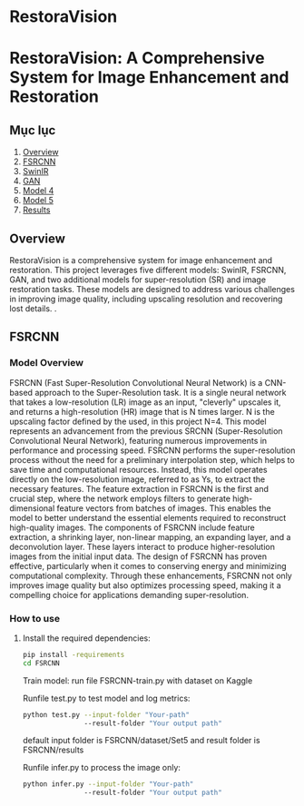# RestoraVision
# RestoraVision: A Comprehensive System for Image Enhancement and Restoration

## Mục lục
1. [Overview](#Overview)
2. [FSRCNN](#fsrcnn)
3. [SwinIR](#swinir)
4. [GAN](#gan)
5. [Model 4](#model-4)
6. [Model 5](#model-5)
7. [Results](#results)

## Overview
RestoraVision is a comprehensive system for image enhancement and restoration. This project leverages five different models: SwinIR, FSRCNN, GAN, and two additional models for super-resolution (SR) and image restoration tasks. These models are designed to address various challenges in improving image quality, including upscaling resolution and recovering lost details.
.

## FSRCNN
### Model Overview
FSRCNN (Fast Super-Resolution Convolutional Neural Network) is a CNN-based approach to the Super-Resolution task. It is a single neural network that takes a low-resolution (LR) image as an input, "cleverly" upscales it, and returns a high-resolution (HR) image that is N times larger. N is the upscaling factor defined by the used, in this project N=4. This model represents an advancement from the previous SRCNN (Super-Resolution Convolutional Neural Network), featuring numerous improvements in performance and processing speed. 
FSRCNN performs the super-resolution process without the need for a preliminary interpolation step, which helps to save time and computational resources. Instead, this model operates directly on the low-resolution image, referred to as Ys, to extract the necessary features.
The feature extraction in FSRCNN is the first and crucial step, where the network employs filters to generate high-dimensional feature vectors from batches of images. This enables the model to better understand the essential elements required to reconstruct high-quality images.
The components of FSRCNN include feature extraction, a shrinking layer, non-linear mapping, an expanding layer, and a deconvolution layer. These layers interact to produce higher-resolution images from the initial input data. The design of FSRCNN has proven effective, particularly when it comes to conserving energy and minimizing computational complexity.
Through these enhancements, FSRCNN not only improves image quality but also optimizes processing speed, making it a compelling choice for applications demanding super-resolution.


### How to use
1. Install the required dependencies:
   ```bash
   pip install -requirements
   cd FSRCNN
   ```
   Train model: run file FSRCNN-train.py with dataset on Kaggle
   
   Runfile test.py to test model and log metrics:
   ```bash
   python test.py --input-folder "Your-path" 
                  --result-folder "Your output path"
   ```
   default input folder is FSRCNN/dataset/Set5 and result folder is FSRCNN/results

   Runfile infer.py to process the image only:
   ```bash
   python infer.py --input-folder "Your-path" 
                  --result-folder "Your output path"
   ```
   
   



